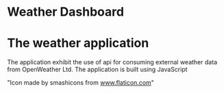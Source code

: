 # Weather Dashboard
# The weather application
The application exhibit the use of api for consuming external weather data from OpenWeather Ltd. The application is built using JavaScript





"Icon made by smashicons from www.flaticon.com"
